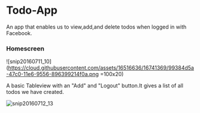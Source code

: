 # Todo-App

An app that enables us to view,add,and delete todos when logged in with Facebook.

### Homescreen

![snip20160711_10](https://cloud.githubusercontent.com/assets/16516636/16741369/99384d5a-47c0-11e6-9556-896399214f0a.png =100x20)

A basic Tableview with an "Add" and "Logout" button.It gives a list of all todos we have created.

![snip20160712_13](https://cloud.githubusercontent.com/assets/16516636/16756384/514dba22-4822-11e6-90c3-b7522e7d55a1.png)
